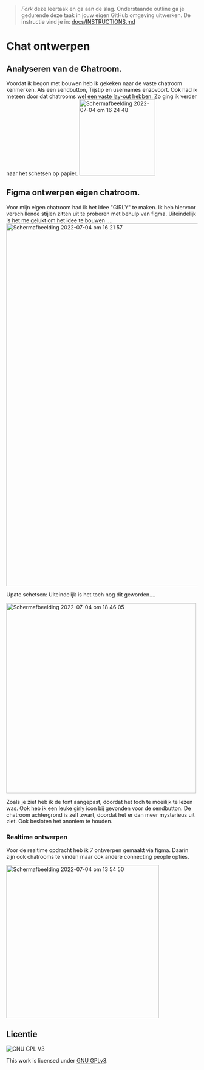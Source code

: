 > _Fork_ deze leertaak en ga aan de slag. Onderstaande outline ga je gedurende deze taak in jouw eigen GitHub omgeving uitwerken. De instructie vind je in: [docs/INSTRUCTIONS.md](docs/INSTRUCTIONS.md)

# Chat ontwerpen

## Analyseren van de Chatroom.
Voordat ik begon met bouwen heb ik gekeken naar de vaste chatroom kenmerken. Als een sendbutton, Tijstip en usernames enzovoort. Ook had ik meteen door dat chatrooms wel een vaste lay-out hebben. Zo ging ik verder naar het schetsen op papier. 
<img width="200" alt="Schermafbeelding 2022-07-04 om 16 24 48" src="https://user-images.githubusercontent.com/90447045/177174161-d4b184ca-bf39-4c08-94e6-503e5378837a.png">


## Figma ontwerpen eigen chatroom. 
Voor mijn eigen chatroom had ik het idee "GIRLY" te maken. Ik heb hiervoor verschillende stijlen zitten uit te proberen met behulp van figma. Uiteindelijk is het me gelukt om het idee te bouwen ....
<img width="953" alt="Schermafbeelding 2022-07-04 om 16 21 57" src="https://user-images.githubusercontent.com/90447045/177174002-c489c864-f5ad-4dfb-8422-293eda7f1400.png">


Upate schetsen:
Uiteindelijk is het toch nog dit geworden....


<img width="500" alt="Schermafbeelding 2022-07-04 om 18 46 05" src="https://user-images.githubusercontent.com/90447045/177194349-ec923230-15f6-4bfb-bdf0-832b0b2b283f.png">

Zoals je ziet heb ik de font aangepast, doordat het toch te moeilijk te lezen was. Ook heb ik een leuke girly icon bij gevonden voor de sendbutton. De chatroom achtergrond is zelf zwart, doordat het er dan meer mysterieus uit ziet. Ook besloten het anoniem te houden. 

### Realtime ontwerpen
Voor de realtime opdracht heb ik 7 ontwerpen gemaakt via figma. Daarin zijn ook chatrooms te vinden maar ook andere connecting people opties. 


<img width="402" alt="Schermafbeelding 2022-07-04 om 13 54 50" src="https://user-images.githubusercontent.com/90447045/177149921-c09240cb-6239-4a67-9740-09410e6c9a6a.png">


## Licentie

![GNU GPL V3](https://www.gnu.org/graphics/gplv3-127x51.png)

This work is licensed under [GNU GPLv3](./LICENSE).
